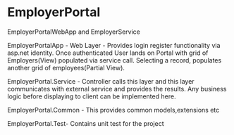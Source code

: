 # EmployerPortal
EmployerPortalWebApp  and EmployerService

EmployerPortalApp - Web Layer - Provides login register functionality via asp.net identity. Once authenticated User lands on Portal with grid of Employers(View) populated via service call. Selecting a record, populates another grid of employees(Partial View). 

EmployerPortal.Service - Controller calls this layer and this layer communicates with external service and provides the results. Any business logic before displaying to client can be implemented here.

EmployerPortal.Common - This provides common models,extensions etc

EmployerPortal.Test- Contains unit test for the project
